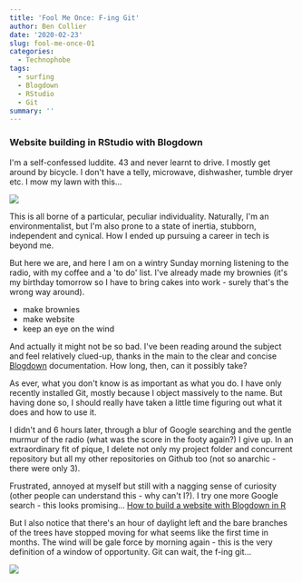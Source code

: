 ```yaml
---
title: 'Fool Me Once: F-ing Git'
author: Ben Collier
date: '2020-02-23'
slug: fool-me-once-01
categories:
  - Technophobe
tags:
  - surfing
  - Blogdown
  - RStudio
  - Git
summary: ''
---
```


### Website building in RStudio with Blogdown

I'm a self-confessed luddite. 43 and never learnt to drive. I mostly get around by bicycle. I don't have a telly, microwave, dishwasher, tumble dryer etc. I mow my lawn with this...

![](/posts/2020-02-26-fool-me-once-f-ing-git_files/mower2.jpg)

This is all borne of a particular, peculiar individuality. Naturally, I'm an environmentalist, but I'm also prone to a state of inertia, stubborn, independent and cynical. How I ended up pursuing a career in tech is beyond me.

But here we are, and here I am on a wintry Sunday morning listening to the radio, with my coffee and a 'to do' list. I've already made my brownies (it's my birthday tomorrow so I have to bring cakes into work - surely that's the wrong way around).

- make brownies
- make website
- keep an eye on the wind

And actually it might not be so bad. I've been reading around the subject and feel relatively clued-up, thanks in the main to the clear and concise [Blogdown](https://bookdown.org/yihui/blogdown/) documentation. How long, then, can it possibly take?

As ever, what you don't know is as important as what you do. I have only recently installed Git, mostly because I object massively to the name. But having done so, I should really have taken a little time figuring out what it does and how to use it.

I didn't and 6 hours later, through a blur of Google searching and the gentle murmur of the radio (what was the score in the footy again?) I give up. In an extraordinary fit of pique, I delete not only my project folder and concurrent repository but all my other repositories on Github too (not so anarchic - there were only 3).

Frustrated, annoyed at myself but still with a nagging sense of curiosity (other people can understand this - why can't I?). I try one more Google search - this looks promising...
[How to build a website with Blogdown in R](https://www.storybench.org/how-to-build-a-website-with-blogdown-in-r/)

But I also notice that there's an hour of daylight left and the bare branches of the trees have stopped moving for what seems like the first time in months. The wind will be gale force by morning again - this is the very definition of a window of opportunity. Git can wait, the f-ing git...

![](/posts/2020-02-26-fool-me-once-f-ing-git_files/surfboard.jpg)
